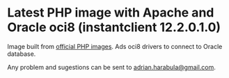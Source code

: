 # Latest PHP image with Apache and Oracle oci8 (instantclient 12.2.0.1.0)

Image built from [official PHP images](https://hub.docker.com/_/php/). Ads oci8 drivers to connect to Oracle database.

Any problem and sugestions can be sent to adrian.harabula@gmail.com.
